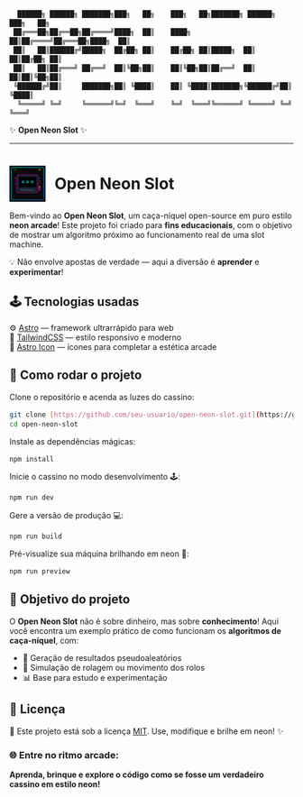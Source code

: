 ```
  ██████╗ ██████╗ ███████╗███╗   ██╗    ███╗   ██╗███████╗ ██████╗ ███╗   ██╗
 ██╔═══██╗██╔══██╗██╔════╝████╗  ██║    ████╗  ██║██╔════╝██╔═══██╗████╗  ██║
 ██║   ██║██████╔╝█████╗  ██╔██╗ ██║    ██╔██╗ ██║█████╗  ██║   ██║██╔██╗ ██║
 ██║   ██║██╔═══╝ ██╔══╝  ██║╚██╗██║    ██║╚██╗██║██╔══╝  ██║   ██║██║╚██╗██║
 ╚██████╔╝██║     ███████╗██║ ╚████║    ██║ ╚████║███████╗╚██████╔╝██║ ╚████║
  ╚═════╝ ╚═╝     ╚══════╝╚═╝  ╚═══╝    ╚═╝  ╚═══╝╚══════╝ ╚═════╝ ╚═╝  ╚═══╝
```

✨ **Open Neon Slot** ✨

---

<h1 style="display: flex; align-items: center; gap: 1rem; margin-bottom: 1rem;">
  <img src="public/favicon.svg" alt="Ícone do Open Neon Slot" height="64" width="64">
  <span>Open Neon Slot</span>
</h1>

Bem-vindo ao **Open Neon Slot**, um caça-níquel open-source em puro estilo **neon arcade**!
Este projeto foi criado para **fins educacionais**, com o objetivo de mostrar um algoritmo próximo ao funcionamento real de uma slot machine.

💡 Não envolve apostas de verdade — aqui a diversão é **aprender** e **experimentar**!

## 🕹️ Tecnologias usadas

⚙️ [Astro](https://astro.build/) — framework ultrarrápido para web  
🎨 [TailwindCSS](https://tailwindcss.com/) — estilo responsivo e moderno  
💎 [Astro Icon](https://github.com/natemoo-re/astro-icon) — ícones para completar a estética arcade

## 🚀 Como rodar o projeto

Clone o repositório e acenda as luzes do cassino:

```bash
git clone [https://github.com/seu-usuario/open-neon-slot.git](https://github.com/seu-usuario/open-neon-slot.git)
cd open-neon-slot
```

Instale as dependências mágicas:

```bash
npm install
```

Inicie o cassino no modo desenvolvimento 🕹️:

```bash
npm run dev
```

Gere a versão de produção 💻:

```bash
npm run build
```

Pré-visualize sua máquina brilhando em neon 🌟:

```bash
npm run preview
```

## 🎯 Objetivo do projeto

O **Open Neon Slot** não é sobre dinheiro, mas sobre **conhecimento**\!
Aqui você encontra um exemplo prático de como funcionam os **algoritmos de caça-níquel**, com:

- 🎲 Geração de resultados pseudoaleatórios
- 🎰 Simulação de rolagem ou movimento dos rolos
- 📊 Base para estudo e experimentação

## 📜 Licença

📄 Este projeto está sob a licença [MIT](https://opensource.org/licenses/MIT).
Use, modifique e brilhe em neon\! ✨

### 🌐 Entre no ritmo arcade:

**Aprenda, brinque e explore o código como se fosse um verdadeiro cassino em estilo neon\!**
